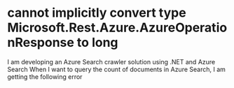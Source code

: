 
# cannot implicitly convert type Microsoft.Rest.Azure.AzureOperationResponse<long> to long

I am developing an Azure Search crawler solution using .NET and Azure Search
When I want to query the count of documents in Azure Search, I am getting the following error


        